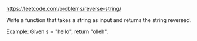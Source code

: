 https://leetcode.com/problems/reverse-string/

Write a function that takes a string as input and returns the string reversed.

Example:
Given s = "hello", return "olleh".
